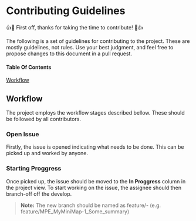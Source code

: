 # Contributing Guidelines

:+1::tada: First off, thanks for taking the time to contribute! :tada::+1:

The following is a set of guidelines for contributing to the project. These are mostly guidelines, not rules. Use your best judgment, and feel free to propose changes to this document in a pull request.

#### Table Of Contents
[Workflow](workflow)

## Workflow
The project employs the workflow stages described bellow. These should be followed by all contributors.
### Open Issue
Firstly, the issue is opened indicating what needs to be done. This can be picked up and worked by anyone.
### Starting Proggress
Once picked up, the issue should be moved to the **In Proggress** column in the project view. To start working on the issue, the assignee should then branch-off
off the develop.
> **Note:** The new branch should be named as feature/<initials>_<projectId>-<issueId>_<description> (e.g. feature/MPE_MyMiniMap-1_Some_summary)
